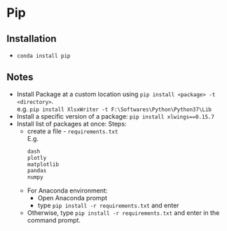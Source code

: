 # Pip
## Installation
* `conda install pip`

## Notes
* Install Package at a custom location using `pip install <package> -t <directory>`. <br/>
  e.g. `pip install XlsxWriter -t F:\Softwares\Python\Python37\Lib`
* Install a specific version of a package: `pip install xlwings==0.15.7`
* Install list of packages at once:
	Steps:
	- create a file - `requirements.txt` <br/>
		E.g. 
		```txt
		dash
		plotly
		matplotlib
		pandas
		numpy
		```
	- For Anaconda environment:
		+ Open Anaconda prompt
		+ type `pip install -r requirements.txt` and enter
	- Otherwise, type `pip install -r requirements.txt` and enter in the command prompt.
